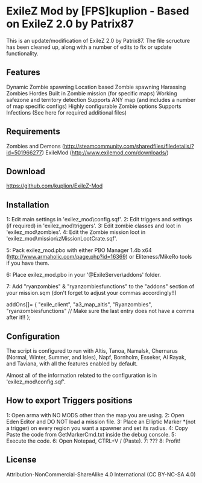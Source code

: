 # ExileZ Mod by [FPS]kuplion - Based on ExileZ 2.0 by Patrix87

This is an update/modification of ExileZ 2.0 by Patrix87. The file scructure has been cleaned up, along with a number of edits to fix or update functionality.

## Features

Dynamic Zombie spawning
Location based Zombie spawning
Harassing Zombies
Hordes
Built in Zombie mission (for specific maps)
Working safezone and territory detection
Supports ANY map (and includes a number of map specific configs)
Highly configurable Zombie options
Supports Infections (See here for required additional files)

## Requirements

Zombies and Demons (http://steamcommunity.com/sharedfiles/filedetails/?id=501966277)
ExileMod (http://www.exilemod.com/downloads/)

## Download

https://github.com/kuplion/ExileZ-Mod

## Installation

1: Edit main settings in 'exilez_mod\config.sqf'.
2: Edit triggers and settings (if required) in 'exilez_mod\triggers\'.
3: Edit zombie classes and loot in 'exilez_mod\zombies\'.
4: Edit the Zombie mission loot in 'exilez_mod\mission\zMissionLootCrate.sqf'.

5: Pack exilez_mod.pbo with either PBO Manager 1.4b x64 (http://www.armaholic.com/page.php?id=16369) or Eliteness/MikeRo tools if you have them.

6: Place exilez_mod.pbo in your '@ExileServer\addons\' folder.

7: Add "ryanzombies" & "ryanzombiesfunctions" to the "addons" section of your mission.sqm (don't forget to adjust your commas accordingly!!)

addOns[]=
{
	"exile_client",
	"a3_map_altis",
	"Ryanzombies",
	"ryanzombiesfunctions" // Make sure the last entry does not have a comma after it!!
};

## Configuration

The script is configured to run with Altis, Tanoa, Namalsk, Chernarus (Normal, Winter, Summer, and Isles), Napf, Bornholm, Esseker, Al Rayak, and Taviana, with all the features enabled by default.

Almost all of the information related to the configuration is in 'exilez_mod\config.sqf'.

## How to export Triggers positions

1: Open arma with NO MODS other than the map you are using.
2: Open Eden Editor and DO NOT load a mission file.
3: Place an Elliptic Marker *(not a trigger) on every region you want a spawner and set its radius.
4: Copy Paste the code from GetMarkerCmd.txt inside the debug console.
5: Execute the code.
6: Open Notepad, CTRL+V / (Paste).
7: ???
8: Profit!

## License
Attribution-NonCommercial-ShareAlike 4.0 International (CC BY-NC-SA 4.0)
